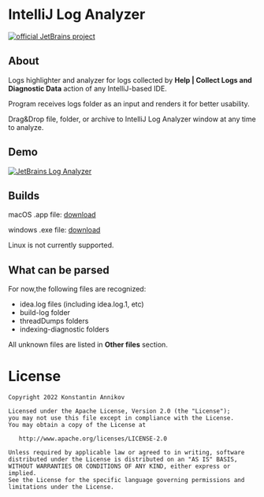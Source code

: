 # IntelliJ Log Analyzer 
[![official JetBrains project](https://jb.gg/badges/official-flat-square.svg)](https://confluence.jetbrains.com/display/ALL/JetBrains+on+GitHub)

## About

Logs highlighter and analyzer for logs collected by **Help | Collect Logs and Diagnostic Data** action of any IntelliJ-based IDE. 

Program receives logs folder as an input and renders it for better usability.

Drag&Drop file, folder, or archive to IntelliJ Log Analyzer window at any time to analyze. 

## Demo 

[![JetBrains Log Analyzer](https://img.youtube.com/vi/BJf6XB2KGMg/0.jpg)](https://www.youtube.com/watch?v=BJf6XB2KGMg "JetBrains Log Analyzer")

## Builds

macOS .app file:  [download](https://github.com/annikovk/idea_log_analyzer/blob/master/build/bin/JetBrains%20Log%20Analyzer.app.zip?raw=true)

windows .exe file:  [download](https://github.com/annikovk/idea_log_analyzer/blob/master/build/bin/LogAnalyzer.exe?raw=true)

Linux is not currently supported. 

## What can be parsed

For now,the following files are recognized: 
- idea.log files (including idea.log.1, etc)
- build-log folder
- threadDumps folders
- indexing-diagnostic folders

All unknown files are listed in **Other files** section.

License
=======
    Copyright 2022 Konstantin Annikov

    Licensed under the Apache License, Version 2.0 (the "License");
    you may not use this file except in compliance with the License.
    You may obtain a copy of the License at

       http://www.apache.org/licenses/LICENSE-2.0

    Unless required by applicable law or agreed to in writing, software
    distributed under the License is distributed on an "AS IS" BASIS,
    WITHOUT WARRANTIES OR CONDITIONS OF ANY KIND, either express or implied.
    See the License for the specific language governing permissions and
    limitations under the License.
